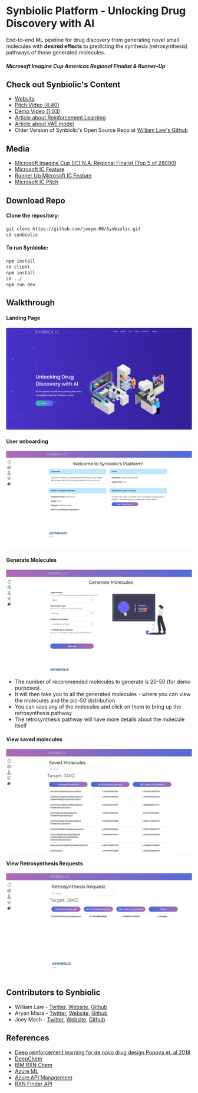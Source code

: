 # Synbiolic Platform - Unlocking Drug Discovery with AI 

End-to-end ML pipeline for drug discovery from generating novel small molecules with **desired effects** to predicting the synthesis (retrosynthesis) pathways of those generated molecules. 

##### Microsoft Imagine Cup Americas Regional Finalist & Runner-Up

## Check out Synbiolic's Content
- [Website](https://synbiolic.com/)
- [Pitch Video (4:40)](https://www.youtube.com/watch?v=vEfpFVIOYQY)
- [Demo Video (1:03)](https://www.youtube.com/watch?v=Kt6j1dJpIDA&feature=youtu.be)
- [Article about Reinforcement Learning](https://medium.com/datadriveninvestor/drug-design-made-fun-using-reinforcement-learning-212a4f867f33)
- [Article about VAE model](https://towardsdatascience.com/unlocking-drug-discovery-through-machine-learning-part-1-8b2a64333e07)
- Older Version of Synbiolic's Open Source Repo at [William Law's Github](https://github.com/wlawt/synbiolic)

## Media
- [Microsoft Imagine Cup (IC) N.A. Regional Finalist (Top 5 of 28000)](https://blogs.microsoft.com/latinx/2020/03/26/rounding-up-this-years-microsoft-imagine-cup-introducing-the-10-americas-regional-finalist-teams/?_lrsc=80d7de8f-0168-4ffc-8e0e-912c0a0377d5)
- [Microsoft IC Feature](https://news.microsoft.com/en-ca/2020/03/30/team-synbiolic-from-canada-wins-runner-up-position-at-the-2020-microsoft-imagine-cup-americas-regional-finals/)
- [Runner Up Microsoft IC Feature](https://techcommunity.microsoft.com/t5/student-developer-blog/congratulations-to-our-2020-imagine-cup-americas-regional-final/ba-p/1264942)
- [Microsoft IC Pitch](https://www.youtube.com/watch?v=OUDGOfMDOi0)

## Download Repo

#### Clone the repository:

```
git clone https://github.com/joeym-09/Synbiolic.git
cd synbiolic
```

#### To run Synbiolic:

```
npm install
cd client
npm install
cd ../
npm run dev
```

## Walkthrough

#### Landing Page

![Landing page](https://github.com/joeym-09/synbiolic/blob/master/client/src/components/img/landing.png)

#### User onboarding

![User onboarding](https://github.com/joeym-09/synbiolic/blob/master/client/src/components/img/welcome.png)

#### Generate Molecules

![Generate Molecules](https://github.com/joeym-09/synbiolic/blob/master/client/src/components/img/generate.png)

- The number of recommended molecules to generate is 20-50 (for demo purposes).
- It will then take you to all the generated molecules - where you can view the molecules and the plc-50 distribution
- You can save any of the molecules and click on them to bring up the retrosynthesis pathway
- The retrosynthesis pathway will have more details about the molecule itself

#### View saved molecules

![Saved Molecules](https://github.com/joeym-09/synbiolic/blob/master/client/src/components/img/saved.png)

#### View Retrosynthesis Requests

![Retrosynthesis Requests](https://github.com/joeym-09/synbiolic/blob/master/client/src/components/img/retro.png)

## Contributors to Synbiolic

- William Law - [Twitter](https://twitter.com/wlaw_), [Website](https://wlawt.com/), [Github](https://github.com/wlawt)
- Aryan Misra - [Twitter](https://twitter.com/AryanMisra7), [Website](https://aryanmisra.com/), [Github](https://github.com/aryanmisra)
- Joey Mach - [Twitter](https://twitter.com/joeymach_), [Website](http://joeymach.com/), [Github](https://github.com/joeym-09)

## References

- [Deep reinforcement learning for de novo drug design Popova et. al 2018](https://advances.sciencemag.org/content/4/7/eaap7885)
- [DeepChem](https://github.com/deepchem/deepchem)
- [IBM RXN Chem](https://rxn.res.ibm.com/rxn/sign-in)
- [Azure ML](https://azure.microsoft.com/en-ca/services/machine-learning/)
- [Azure API Management](https://azure.microsoft.com/en-us/services/api-management/)
- [RXN Finder API](http://hulab.rxnfinder.org/smi2img/)
